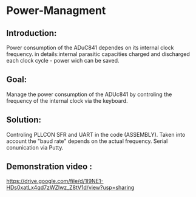 # Power-Managment

## Introduction: 

Power consumption of the ADuC841 dependes on its internal clock frequency.
in details:internal parasitic capacities charged and discharged each clock cycle - power  wich can be saved.

## Goal:

Manage the power consumption of the ADUc841 by controling the frequency of the internal clock via the keyboard.

## Solution:

Controling PLLCON SFR and UART in the code (ASSEMBLY).
Taken into account  the "baud rate" depends on the actual frequency. 
Serial conunication via Putty.


## Demonstration video :

https://drive.google.com/file/d/1I9NE1-HDs0xatLx4qd7zWZlwz_Z8tV1d/view?usp=sharing
 
